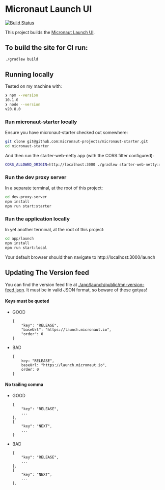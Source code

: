 # Micronaut Launch UI

[![Build Status](https://github.com/micronaut-projects/micronaut-starter-ui/workflows/Publish/badge.svg)](https://github.com/micronaut-projects/micronaut-starter-ui/actions)

This project builds the [Micronaut Launch UI](https://launch.micronaut.io).

## To build the site for CI run:

```bash
./gradlew build
```

## Running locally

Tested on my machine with:

```bash
❯ npm --version
10.1.0
❯ node --version
v20.8.0
```

### Run micronaut-starter locally

Ensure you have micronaut-starter checked out somewhere:

```bash
git clone git@github.com:micronaut-projects/micronaut-starter.git
cd micronaut-starter
```

And then run the starter-web-netty app (with the CORS filter configured):

```bash
CORS_ALLOWED_ORIGIN=http://localhost:3000 ./gradlew starter-web-netty:run
```

### Run the dev proxy server

In a separate terminal, at the root of this project:

```bash
cd dev-proxy-server
npm install
npm run start:starter
```

### Run the application locally

In yet another terminal, at the root of this project:

```bash
cd app/launch
npm install
npm run start:local
```

Your default browser should then navigate to http://localhost:3000/launch

## Updating The Version feed

You can find the version feed file at [./app/launch/public/mn-version-feed.json](./app/launch/public/mn-version-feed.json). It must be in valid JSON format, so beware of these gotyas!

#### Keys must be quoted

- GOOD

  ```
  {
      "key": "RELEASE",
      "baseUrl": "https://launch.micronaut.io",
      "order": 0
  }
  ```

- BAD

  ```
  {
      key: "RELEASE",
      baseUrl: "https://launch.micronaut.io",
      order: 0
  }
  ```

#### No trailing comma

- GOOD

  ```
  {
      "key": "RELEASE",
      ...
  },
  {
      "key": "NEXT",
      ...
  }
  ```

- BAD

  ```
  {
      "key": "RELEASE",
      ...
  },
  {
      "key": "NEXT",
      ...
  },
  ```
